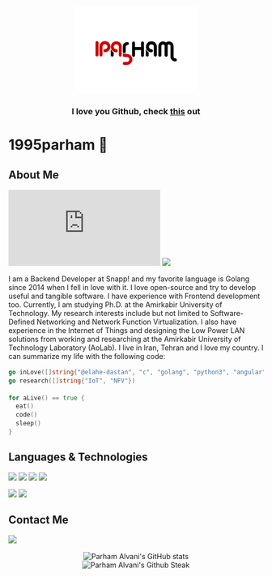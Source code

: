 <p align="center">
  <img src="https://github.com/1995parham/1995parham/raw/main/logo-lg.png"></img>
</p>

<h3 align="center">I love you Github, check <a href="https://github.blog/2021-01-05-advancing-developer-freedom-github-is-fully-available-in-iran/">this</a> out</h3>

# 1995parham 🐼

## About Me

[![GitHub release (latest by date)](https://img.shields.io/github/v/release/1995parham/1995parham.pdf?label=Resume&logo=github&style=for-the-badge)](https://github.com/1995parham/1995parham.pdf/releases/latest)
[![](https://img.shields.io/badge/-elahe.dstn-black?style=for-the-badge&label=%F0%9F%A7%A1)](https://github.com/elahe-dastan)

I am a Backend Developer at Snapp! and my favorite language is Golang since 2014 when I fell in love with it.
I love open-source and try to develop useful and tangible software. I have experience with Frontend development too.
Currently, I am studying Ph.D. at the Amirkabir University of Technology. My research interests include but not limited to Software-Defined Networking and Network Function Virtualization.
I also have experience in the Internet of Things and designing the Low Power LAN solutions from working and researching at the Amirkabir University of Technology Laboratory (AoLab).
I live in Iran, Tehran and I love my country. I can summarize my life with the following code:

```go
go inLove([]string{"@elahe-dastan", "c", "golang", "python3", "angular", "rust"})
go research([]string{"IoT", "NFV"})

for aLive() == true {
  eat()
  code()
  sleep()
}
```

## Languages & Technologies

[![](https://img.shields.io/badge/-rust-orange?style=for-the-badge&logo=rust)](https://www.rust-lang.org/)
[![](https://img.shields.io/badge/-go-orange?style=for-the-badge&logo=go)](https://go.dev/)
[![](https://img.shields.io/badge/-python3-orange?style=for-the-badge&logo=python)](https://www.python.org/)
[![](https://img.shields.io/badge/-c-orange?style=for-the-badge&logo=c)](https://en.wikipedia.org/wiki/C_%28programming_language%29)

[![](https://img.shields.io/badge/-angular-green?style=for-the-badge&logo=angular)](https://angular.io/)
[![](https://img.shields.io/badge/-react-green?style=for-the-badge&logo=react)](https://reactjs.org/)


## Contact Me

[![](https://img.shields.io/badge/-pahram.alvani@gmail.com-lightgray?style=for-the-badge&logo=gmail)](mailto:parham.alvani@gmail.com)

<!--<p align="center">
  <img src="https://raw.githubusercontent.com/1995parham/1995parham/master/bernard.gif"></img>
</p>-->

<p align="center">
  <img src="https://github-readme-stats.vercel.app/api?username=1995parham&show_icons=true&theme=monokai" alt="Parham Alvani's GitHub stats" /><br />
  <img src="https://github-readme-streak-stats.herokuapp.com/?user=1995parham&theme=monokai" alt="Parham Alvani's Github Steak" />
</p>
